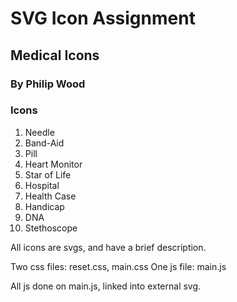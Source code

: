 # SVG Icon Assignment

## Medical Icons

### By Philip Wood

### Icons
<ol>
    <li>Needle</li>
    <li>Band-Aid</li>
    <li>Pill</li>
    <li>Heart Monitor</li>
    <li>Star of Life</li>
    <li>Hospital</li>
    <li>Health Case</li>
    <li>Handicap</li>
    <li>DNA</li>
    <li>Stethoscope</li>
</ol>

All icons are svgs, and have a brief description.

Two css files: reset.css, main.css
One js file: main.js

All js done on main.js, linked into external svg.
                




